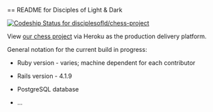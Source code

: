 == README for Disciples of Light & Dark

[ ![Codeship Status for disciplesofld/chess-project](https://codeship.com/projects/bdbcc440-9129-0133-6bf4-4e9fb4b2d645/status?branch=master)](https://codeship.com/projects/124538)

View [our chess project](http://chess-project.herokuapp.com) via Heroku as the production delivery platform.

General notation for the current build in progress:

* Ruby version - varies; machine dependent for each contributor

* Rails version - 4.1.9

* PostgreSQL database

* ...
